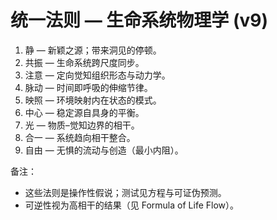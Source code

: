 # 统一法则 — 生命系统物理学 (v9)

1. 静 — 新颖之源；带来洞见的停顿。
2. 共振 — 生命系统跨尺度同步。
3. 注意 — 定向觉知组织形态与动力学。
4. 脉动 — 时间即呼吸的伸缩节律。
5. 映照 — 环境映射内在状态的模式。
6. 中心 — 稳定源自具身的平衡。
7. 光 — 物质–觉知边界的相干。
8. 合一 — 系统趋向相干整合。
9. 自由 — 无惧的流动与创造（最小内阻）。

备注：
- 这些法则是操作性假说；测试见方程与可证伪预测。
- 可逆性视为高相干的结果（见 Formula of Life Flow）。
